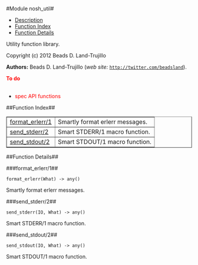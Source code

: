 

#Module nosh_util#
* [Description](#description)
* [Function Index](#index)
* [Function Details](#functions)


Utility function library.



Copyright (c) 2012 Beads D. Land-Trujillo

__Authors:__ Beads D. Land-Trujillo (_web site:_ [`http://twitter.com/beadsland`](http://twitter.com/beadsland)).

__<font color="red">To do</font>__
<br></br>
* <font color="red">spec API functions</font>
<a name="index"></a>

##Function Index##


<table width="100%" border="1" cellspacing="0" cellpadding="2" summary="function index"><tr><td valign="top"><a href="#format_erlerr-1">format_erlerr/1</a></td><td>Smartly format erlerr messages.</td></tr><tr><td valign="top"><a href="#send_stderr-2">send_stderr/2</a></td><td>Smart STDERR/1 macro function.</td></tr><tr><td valign="top"><a href="#send_stdout-2">send_stdout/2</a></td><td>Smart STDOUT/1 macro function.</td></tr></table>


<a name="functions"></a>

##Function Details##

<a name="format_erlerr-1"></a>

###format_erlerr/1##




`format_erlerr(What) -> any()`



Smartly format erlerr messages.<a name="send_stderr-2"></a>

###send_stderr/2##




`send_stderr(IO, What) -> any()`



Smart STDERR/1 macro function.<a name="send_stdout-2"></a>

###send_stdout/2##




`send_stdout(IO, What) -> any()`



Smart STDOUT/1 macro function.